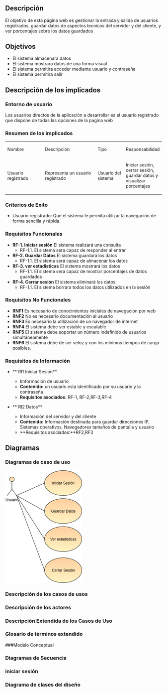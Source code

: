 # 
## Descripción
El objetivo de esta página web es gestionar la entrada y salida de usuarios registrados, guardar datos de aspectos tecnicos del servidor y del cliente, y ver porcentajes sobre los datos guardados

## Objetivos
* El sistema almacenara datos
* El sistema mostrara datos de una forma visual
* El sistema permitira acceder mediante usuario y contraseña
* El sistema permitira salir 

## Descripción de los implicados
### Entorno de usuario
Los	 usuarios directos de la aplicación a desarrollar es el usuario registrado que dispone de todas las opciones de la pagina web

### Resumen de los implicados

<table border="0" cellspacing="0" cellpadding="0" class="ta1"><colgroup><col width="134"/><col width="194"/><col width="99"/><col width="99"/></colgroup><tr class="ro1"><td style="text-align:left;width:30.76mm; " class="ce3"><p>Nombre</p></td><td style="text-align:left;width:44.38mm; " class="ce3"><p>Descripción </p></td><td style="text-align:left;width:22.58mm; " class="ce3"><p>Tipo</p></td><td style="text-align:left;width:22.58mm; " class="ce3"><p>Responsabilidad</p></td></tr><tr class="ro1"><td style="text-align:left;width:30.76mm; " class="Default"><p>Usuario registrado </p></td><td style="text-align:left;width:44.38mm; " class="Default"><p>Representa un usuario registrado</p></td><td style="text-align:left;width:22.58mm; " class="Default"><p>Usuario del sistema</p></td><td style="text-align:left;width:22.58mm; " class="Default"><p>Iniciar sesión, cerrar sesión, guardar datos y visualizar porcentajes</p></td></tr></table>

### Criterios de Exito
* Usuario registrado: Que el sistema le permita utilizar la navegación de forma sencilla y rápida. 


### Requisitos Funcionales
* **RF-1. Iniciar sesión** El sistema realizará una consulta 
	* RF-1.1. El sistema sera capaz de responder al entrar
* **RF-2. Guardar Datos** El sistema guardará los datos
	* RF-1.1. El sistema será capaz de almacenar los datos
* **RF-3. ver estadisticas** El sistema mostrará los datos
	* RF-1.1. El sistema sera capaz de mostrar porcentajes de datos guardados
* **RF-4. Cerrar sesión** El sistema eliminará los datos 
	* RF-1.1. El sistema borrara todos los datos utilizados en la sesión 

### Requisitos No Funcionales
* **RNF1** Es necesario de conocimientos iniciales de navegación por web
* **RNF2** No es necesario documentación al usuario
* **RNF3** Es necesario la utilización de un navegador de internet
* **RNF4** El sistema debe ser estable y escalable
* **RNF5** El sistema debe soportar un número indefinido de usuarios
simultáneamente
* **RNF6** El sistema debe de ser veloz y con los mínimos tiempos de
carga posibles.


### Requisitos de Información
* ** RI1 Iniciar Sesion**
	* Imformación de usuario 
	* **Contenido:** un usuario esta identificado por su usuario y la contraseña  
	* **Requisitos asociados:** RF-1, RF-2,RF-3,RF-4

* ** RI2 Datos**
	* Información del servidor y del cliente
	* **Contenido:** Información destinada para guardar direcciones IP, Sistemas operativos, Navegadores tamaños de pantalla y usuario
	* **Requisitos asociados:**RF2,RF3



## Diagramas

### Diagramas de caso de uso
![img](./imagenes/Casosdeuso.png)


### Descripción de los casos de usos

### Descripción de los actores

### Descripción Extendida de los Casos de Uso

### Glosario de términos extendido

###Modelo Conceptual

### Diagramas de Secuencia

### iniciar sesión

### Diagrama de clases del diseño
